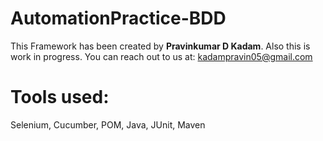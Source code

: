 # AutomationPractice-BDD
This Framework has been created by **Pravinkumar D Kadam**. Also this is work in progress.  You can reach out to us at: kadampravin05@gmail.com
# Tools used:
Selenium, Cucumber, POM, Java, JUnit, Maven
